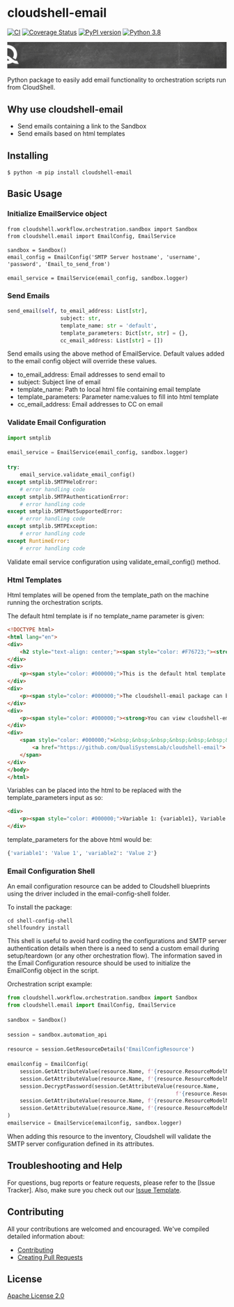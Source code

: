 # cloudshell-email

[![CI](https://github.com/QualiSystemsLab/cloudshell-email/actions/workflows/ci.yml/badge.svg)](https://github.com/QualiSystemsLab/cloudshell-email/actions?query=workflow%3ACI)
[![Coverage Status](https://coveralls.io/repos/github/QualiSystemsLab/cloudshell-email/badge.svg?branch=master)](https://coveralls.io/github/QualiSystemsLab/cloudshell-email?branch=master)
[![PyPI version](https://badge.fury.io/py/cloudshell-email.svg)](https://badge.fury.io/py/cloudshell-email)
[![Python 3.8](https://img.shields.io/badge/python-3.8-blue.svg)](https://www.python.org/downloads/release/python-380/)

![quali](quali.png)

Python package to easily add email functionality to orchestration scripts run from CloudShell.

## Why use cloudshell-email
- Send emails containing a link to the Sandbox
- Send emails based on html templates

## Installing
    $ python -m pip install cloudshell-email

## Basic Usage
### Initialize EmailService object
```
from cloudshell.workflow.orchestration.sandbox import Sandbox
from cloudshell.email import EmailConfig, EmailService

sandbox = Sandbox()
email_config = EmailConfig('SMTP Server hostname', 'username', 'password', 'Email_to_send_from')

email_service = EmailService(email_config, sandbox.logger)
```

### Send Emails
```python
send_email(self, to_email_address: List[str], 
                 subject: str,
                 template_name: str = 'default',
                 template_parameters: Dict[str, str] = {},
                 cc_email_address: List[str] = [])
```
Send emails using the above method of EmailService.
Default values added to the email config object will override these values.

- to_email_address: Email addresses to send email to
- subject: Subject line of email
- template_name: Path to local html file containing email template
- template_parameters: Parameter name:values to fill into html template
- cc_email_address: Email addresses to CC on email

### Validate Email Configuration
```python
import smtplib

email_service = EmailService(email_config, sandbox.logger)

try:
    email_service.validate_email_config()
except smtplib.SMTPHeloError:
    # error handling code
except smtplib.SMTPAuthenticationError:
    # error handling code
except smtplib.SMTPNotSupportedError:
    # error handling code
except smtplib.SMTPException:
    # error handling code
except RuntimeError:
    # error handling code
```
Validate email service configuration using validate_email_config() method.

### Html Templates
Html templates will be opened from the template_path on the machine running the orchestration scripts.

The default html template is if no template_name parameter is given:
```html
<!DOCTYPE html>
<html lang="en">
<div>
    <h2 style="text-align: center;"><span style="color: #F76723;"><strong>Welcome to cloudshell-email</strong></span></h2>
</div>
<div>
    <p><span style="color: #000000;">This is the default html template using the cloudshell-email package.</span></p>
</div>
<div>
    <p><span style="color: #000000;">The cloudshell-email package can be used to send emails to users from orchestration scripts.</span></p>
</div>
<div>
    <p><span style="color: #000000;"><strong>You can view cloudshell-email usage guide here:</strong></span></p>
</div>
<div>
    <span style="color: #000000;">&nbsp;&nbsp;&nbsp;&nbsp;&nbsp;&nbsp;&nbsp;&nbsp;&nbsp;&nbsp;&nbsp;&nbsp;&nbsp;&nbsp;&nbsp;
        <a href="https://github.com/QualiSystemsLab/cloudshell-email"> Github Repo </a>
    </span>
</div>
</body>
</html>
```

Variables can be placed into the html to be replaced with the template_parameters input as so:
```html
<div>
    <p><span style="color: #000000;">Variable 1: {variable1}, Variable 2: {variable2}.</span></p>
</div>
```

template_parameters for the above html would be:
```python
{'variable1': 'Value 1', 'variable2': 'Value 2'}
```

### Email Configuration Shell

An email configuration resource can be added to Cloudshell blueprints using the driver included in the email-config-shell folder. 

To install the package: 
```commandline
cd shell-config-shell
shellfoundry install
```

This shell is useful to avoid hard coding the configurations and SMTP server authentication details when there is a need to send a custom email during setup/teardown (or any other orchestration flow). The information saved in the Email Configuration resource should be used to initialize the EmailConfig object in the script.

Orchestration script example:

```python
from cloudshell.workflow.orchestration.sandbox import Sandbox
from cloudshell.email import EmailConfig, EmailService

sandbox = Sandbox()

session = sandbox.automation_api

resource = session.GetResourceDetails('EmailConfigResource')

emailconfig = EmailConfig(
    session.GetAttributeValue(resource.Name, f'{resource.ResourceModelName}.SMTP Server').Value,
    session.GetAttributeValue(resource.Name, f'{resource.ResourceModelName}.User').Value,
    session.DecryptPassword(session.GetAttributeValue(resource.Name,
                                                      f'{resource.ResourceModelName}.Password').Value).Value,
    session.GetAttributeValue(resource.Name, f'{resource.ResourceModelName}.From Address').Value,
    session.GetAttributeValue(resource.Name, f'{resource.ResourceModelName}.SMTP Port').Value
)
emailservice = EmailService(emailconfig, sandbox.logger)
```


When adding this resource to the inventory, Cloudshell will validate the SMTP server configuration defined in its attributes.

## Troubleshooting and Help

For questions, bug reports or feature requests, please refer to the [Issue Tracker]. Also, make sure you check out our [Issue Template](.github/issue_template.md).

## Contributing


All your contributions are welcomed and encouraged.  We've compiled detailed information about:

* [Contributing](.github/contributing.md)
* [Creating Pull Requests](.github/pull_request_template.md)


## License
[Apache License 2.0](https://github.com/QualiSystems/shellfoundry/blob/master/LICENSE)
